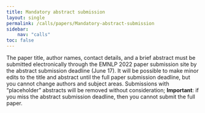```yaml
---
title: Mandatory abstract submission
layout: single
permalink: /calls/papers/Mandatory-abstract-submission
sidebar: 
    nav: "calls"
toc: false
---
```


The paper title, author names, contact details, and a brief abstract must be submitted electronically through the EMNLP 2022 paper submission site by the abstract submission deadline (June 17). It will be possible to make minor edits to the title and abstract until the full paper submission deadline, but you cannot change authors and subject areas. Submissions with “placeholder” abstracts will be removed without consideration; **Important**: if you miss the abstract submission deadline, then you cannot submit the full paper.